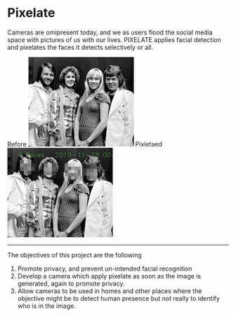 # Pixelate
Cameras are omipresent today, and we as users flood the social media space with pictures of us with our lives. 
PIXELATE applies facial detection and pixelates the faces it detects selectively or all.  

Before ![Picture](https://github.com/neosinha/pixelate/blob/master/examples/testimges/abba-1.png?raw=true)              Pixletaed  ![Pixelated](https://github.com/neosinha/pixelate/blob/master/examples/output/abba-1-pxltd.JPG?raw=true) 


***
The objectives of this project are the following 
1. Promote privacy, and prevent un-intended facial recognition 
2. Develop a camera which apply pixelate as soon as the image is generated, again to promote privacy. 
3. Allow cameras to be used in homes and other places where the objective might be to detect human presence but not really to identify who is in the image. 

			